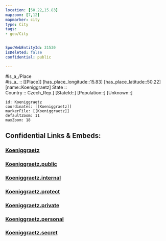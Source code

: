 ```yaml
---
location: [50.22,15.83] 
mapzoom: [7,12] 
mapmarker: city 
type: City
tags:
- geo/City


SpocWebEntityId: 31530
isDeleted: false
confidential: public

---
```

#is_a_/Place  
#is_a_ :: [[Place]] 
[has_place_longitude::15.83] 
[has_place_latitude::50.22] 
[name::Koeniggraetz] 
State ::  
Country :: Czech_Rep.] 
[StateId::] 
[Population::] 
[Unknown::] 


```leaflet
id: Koeniggraetz
coordinates: [[Koeniggraetz]] 
markerFile: [[Koeniggraetz]] 
defaultZoom: 11 
maxZoom: 18
```


## Confidential Links & Embeds: 

### [Koeniggraetz](/_Standards/Earth/Continent/Europe/Europe~Central/Czech_Republic/regions~Czech_Republic/Královéhradecký/City/Koeniggraetz.md) 

### [Koeniggraetz.public](/_public/Earth/Continent/Europe/Europe~Central/Czech_Republic/regions~Czech_Republic/Královéhradecký/City/Koeniggraetz.public.md) 

### [Koeniggraetz.internal](/_internal/Earth/Continent/Europe/Europe~Central/Czech_Republic/regions~Czech_Republic/Královéhradecký/City/Koeniggraetz.internal.md) 

### [Koeniggraetz.protect](/_protect/Earth/Continent/Europe/Europe~Central/Czech_Republic/regions~Czech_Republic/Královéhradecký/City/Koeniggraetz.protect.md) 

### [Koeniggraetz.private](/_private/Earth/Continent/Europe/Europe~Central/Czech_Republic/regions~Czech_Republic/Královéhradecký/City/Koeniggraetz.private.md) 

### [Koeniggraetz.personal](/_personal/Earth/Continent/Europe/Europe~Central/Czech_Republic/regions~Czech_Republic/Královéhradecký/City/Koeniggraetz.personal.md) 

### [Koeniggraetz.secret](/_secret/Earth/Continent/Europe/Europe~Central/Czech_Republic/regions~Czech_Republic/Královéhradecký/City/Koeniggraetz.secret.md)

